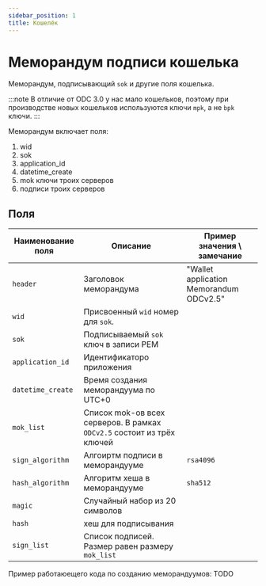 ```yaml
---
sidebar_position: 1
title: Кошелёк
---
```

# Меморандум подписи кошелька

Меморандум, 
подписывающий `sok` и другие поля кошелька.

:::note
В отличие от ODC 3.0
у нас мало кошельков,
поэтому при производстве новых кошельков
используются ключи `mpk`, а не `bpk` ключи.
:::

Меморандум включает поля:
1. wid
2. sok
3. application_id
4. datetime_create
5. mok ключи троих серверов
6. подписи троих серверов



## Поля 


| Наименование поля  | Описание                                                               | Пример значения \ замечание             |
|--------------------|------------------------------------------------------------------------|-----------------------------------------|
| `header`           | Заголовок меморандума                                                  | "Wallet application Memorandum ODCv2.5" |
| `wid`              | Присвоенный  `wid` номер для `sok`.                                    |                                         |
| `sok`              | Подписываемый `sok` ключ в записи PEM                                  |                                         |
| `application_id`   | Идентификаторо приложения                                              |                                         |
| `datetime_create`  | Время создания меморандуума по UTC+0                                   |                                         |
| `mok_list`         | Список mok-ов всех серверов. В рамках `ODCv2.5` состоит из трёх ключей |                                         |
| `sign_algorithm`                    | Алгоиртм подписи в меморандууме                                        | `rsa4096`                               |
| `hash_algorithm`                    | Алгоритм хеша в меморандууме                                           | `sha512`                                |
| `magiс`            | Случайный набор из 20 символов                                         |                                         |
| `hash`             | хеш для подписывания                                                   |                                         |
| `sign_list`        | Список подписей. Размер равен размеру  `mok_list`                      |                                         |


Пример работаюещего кода по созданию меморандуумов: 
TODO
